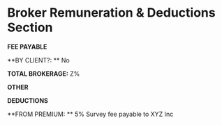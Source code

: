 
# Broker Remuneration &amp; Deductions Section

**FEE PAYABLE**

**BY CLIENT?:                       ** No



**TOTAL BROKERAGE:**         Z%

**OTHER**

**DEDUCTIONS**

**FROM PREMIUM:               ** 5% Survey fee payable to XYZ Inc
